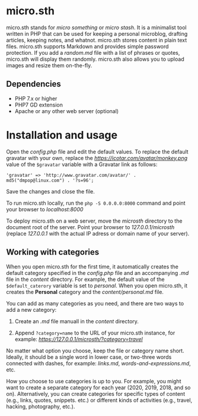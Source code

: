 # micro.sth

micro.sth stands for _micro something_ or _micro stash_. It is a minimalist tool written in PHP that can be used for keeping a personal microblog, drafting articles, keeping notes, and whatnot. micro.sth stores content in plain text files. micro.sth supports Markdown and provides simple password protection. If you add a _random.md_ file with a list of phrases or quotes, micro.sth will display them randomly. micro.sth also allows you to upload images and resize them on-the-fly.

## Dependencies

- PHP 7.x or higher
- PHP7 GD extension
- Apache or any other web server (optional)

# Installation and usage

Open the _config.php_ file and edit the default values. To replace the default gravatar with your own, replace the _https://icotar.com/avatar/monkey.png_ value of the `$gravatar` variable with a Gravatar link as follows:

    'gravatar' => 'http://www.gravatar.com/avatar/' . md5("dmpop@linux.com") . '?s=96';

Save the changes and close the file.

To run micro.sth locally, run the `php -S 0.0.0.0:8000` command and point your browser to *localhost:8000*

To deploy micro.sth on a web server, move the *microsth* directory to the document root of the server. Point your browser to *127.0.0.1/microsth* (replace *127.0.0.1* with the actual IP adress or domain name of your server).

## Working with categories

When you open micro.sth for the first time, it automatically creates the default category specified in the _config.php_ file and an accompanying _.md_ file in the _content_ directory. For example, the default value of the `$default_caterory` variable is set to _personal_. When you open micro.sth, it creates the **Personal** category and the _content/personal.md_ file.

You can add as many categories as you need, and there are two ways to add a new category:

1. Create an _.md_ file manuall in the _content_ directory.

2. Append `?category=name` to the URL of your micro.sth instance, for example: *https://127.0.0.1/microsth/?category=travel* 

No matter what option you choose, keep the file or category name short. Ideally, it should be a single word in lower case, or two-three words connected with dashes, for example: _links.md_, _words-and-expressions.md_, etc.

How you choose to use categories is up to you. For example, you might want to create a separate category for each year (2020, 2019, 2018, and so on). Alternatively, you can create categories for specific types of content (e.g., links, quotes, snippets. etc.) or different kinds of activities (e.g., travel, hacking, photography, etc.).
